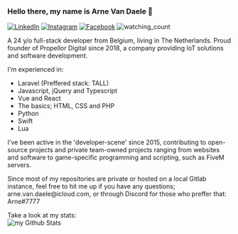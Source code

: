 ### Hello there, my name is Arne Van Daele 👋

<a href="https://www.linkedin.com/in/arne-van-daele/" target="_blank"><img src="https://img.shields.io/badge/LinkedIn-%230077B5.svg?&style=flat-square&logo=linkedin&logoColor=white" alt="LinkedIn"></a>
<a href="https://www.instagram.com/arnevandaele/" target="_blank"><img src="https://img.shields.io/badge/Instagram-%23E4405F.svg?&style=flat-square&logo=instagram&logoColor=white" alt="Instagram"></a>
<a href="https://www.facebook.com/arnevdaele" target="_blank"><img src="https://img.shields.io/badge/Facebook-%231877F2.svg?&style=flat-square&logo=facebook&logoColor=white" alt="Facebook"></a>
<img src="https://komarev.com/ghpvc/?username=arnevdaele&color=brightgreen" alt="watching_count" />

<p>A 24 y/o full-stack developer from Belgium, living in The Netherlands. Proud founder of Propellor Digital since 2018, a company providing IoT solutions and software development.</p>
<p>I'm experienced in:</p>
<ul>
  <li>Laravel (Preffered stack: TALL)</li>
  <li>Javascript, jQuery and Typescript</li>
  <li>Vue and React</li>
  <li>The basics; HTML, CSS and PHP</li>
  <li>Python</li>
  <li>Swift</li>
  <li>Lua</li>
</ul>

<p>I've been active in the 'developer-scene' since 2015, contributing to open-source projects and private team-owned projects ranging from websites and software to game-specific programming and scripting, such as FiveM servers.</p>

<p>Since most of my repositories are private or hosted on a local Gitlab instance, feel free to hit me up if you have any questions; arne.van.daele@icloud.com, or through Discord for those who preffer that: Arne#7777</p>
Take a look at my stats:<br>
<img align="center" src="https://github-readme-stats.vercel.app/api?username=arnevdaele&include_all_commits=true&count_private=true&show_icons=true&line_height=20&title_color=2B5BBD&icon_color=1124BB&text_color=A1A1A1&bg_color=0,000000,130F40" alt="my Github Stats"/>
